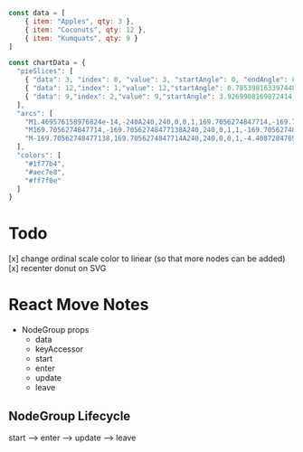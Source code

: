 ```javascript
const data = [
    { item: "Apples", qty: 3 },
    { item: "Coconuts", qty: 12 },
    { item: "Kumquats", qty: 9 }
]
```
```javascript
const chartData = {
  "pieSlices": [
    { "data": 3, "index": 0, "value": 3, "startAngle": 0, "endAngle": 0.7853981633974483, "padAngle": 0 },
    { "data": 12,"index": 1,"value": 12,"startAngle": 0.7853981633974483,"endAngle": 3.9269908169872414,"padAngle": 0 },
    { "data": 9,"index": 2,"value": 9,"startAngle": 3.9269908169872414,"endAngle": 6.283185307179586,"padAngle": 0 }
  ],
  "arcs": [
    "M1.469576158976824e-14,-240A240,240,0,0,1,169.7056274847714,-169.70562748477138L0,0Z",
    "M169.7056274847714,-169.70562748477138A240,240,0,1,1,-169.70562748477138,169.7056274847714L0,0Z",
    "M-169.70562748477138,169.7056274847714A240,240,0,0,1,-4.408728476930471e-14,-240L0,0Z"
  ],
  "colors": [
    "#1f77b4",
    "#aec7e8",
    "#ff7f0e"
  ]
}
```


# Todo
[x] change ordinal scale color to linear (so that more nodes can be added)
[x] recenter donut on SVG





# React Move Notes

* NodeGroup props
  * data
  * keyAccessor
  * start
  * enter
  * update
  * leave

## NodeGroup Lifecycle

start --> enter --> update --> leave